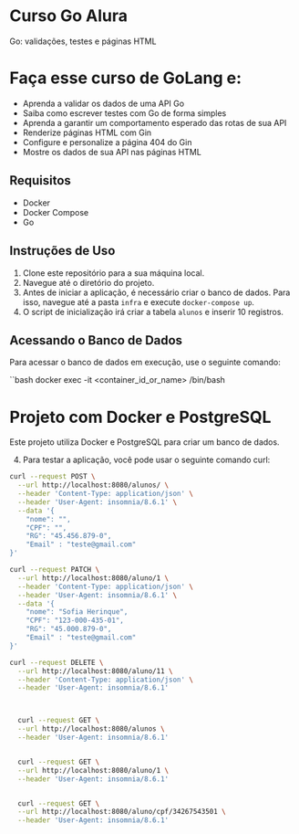 # Curso Go Alura 
Go: validações, testes e páginas HTML

# Faça esse curso de GoLang e:
- Aprenda a validar os dados de uma API Go
- Saiba como escrever testes com Go de forma simples
- Aprenda a garantir um comportamento esperado das rotas de sua API
- Renderize páginas HTML com Gin 
- Configure e personalize a página 404 do Gin
- Mostre os dados de sua API nas páginas HTML

## Requisitos

- Docker
- Docker Compose
- Go

## Instruções de Uso

1. Clone este repositório para a sua máquina local.
2. Navegue até o diretório do projeto.
3. Antes de iniciar a aplicação, é necessário criar o banco de dados. Para isso, navegue até a pasta `infra` e execute `docker-compose up`.
4. O script de inicialização irá criar a tabela `alunos` e inserir 10 registros.

## Acessando o Banco de Dados

Para acessar o banco de dados em execução, use o seguinte comando:

``bash 
docker exec -it <container_id_or_name> /bin/bash

# Projeto com Docker e PostgreSQL

Este projeto utiliza Docker e PostgreSQL para criar um banco de dados.

4. Para testar a aplicação, você pode usar o seguinte comando curl:

```bash
curl --request POST \
  --url http://localhost:8080/alunos/ \
  --header 'Content-Type: application/json' \
  --header 'User-Agent: insomnia/8.6.1' \
  --data '{
	"nome": "",
	"CPF": "",
	"RG": "45.456.879-0",
	"Email" : "teste@gmail.com"
}'

curl --request PATCH \
  --url http://localhost:8080/aluno/1 \
  --header 'Content-Type: application/json' \
  --header 'User-Agent: insomnia/8.6.1' \
  --data '{
	"nome": "Sofia Herinque",
	"CPF": "123-000-435-01",
	"RG": "45.000.879-0",
	"Email" : "teste@gmail.com"
}'

curl --request DELETE \
  --url http://localhost:8080/aluno/11 \
  --header 'Content-Type: application/json' \
  --header 'User-Agent: insomnia/8.6.1'



  curl --request GET \
  --url http://localhost:8080/alunos \
  --header 'User-Agent: insomnia/8.6.1'


  curl --request GET \
  --url http://localhost:8080/aluno/1 \
  --header 'User-Agent: insomnia/8.6.1'


  curl --request GET \
  --url http://localhost:8080/aluno/cpf/34267543501 \
  --header 'User-Agent: insomnia/8.6.1'
